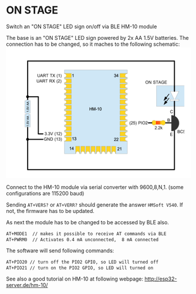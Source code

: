 # ON STAGE
 Switch an "ON STAGE" LED sign on/off via BLE HM-10 module

The base is an "ON STAGE" LED sign powered by 2x AA 1.5V batteries. The connection has to be changed, so it maches to the following schematic:
![Schematic](https://github.com/schreinerman/onstage/raw/master/schematic/schematic.png)

Connect to the HM-10 module via serial converter with 9600,8,N,1. (some configurations are 115200 baud)

Sending `AT+VERS?` or `AT+VERR?` should generate the answer `HMSoft V540`. If not, the firmware has to be updated.

As next the module has to be changed to be accessed by BLE also.
```
AT+MODE1  // makes it possible to receive AT commands via BLE
AT+PWRM0  // Activates 0.4 mA unconnected,  8 mA connected
```
The software will send following commands:
```
AT+PIO20 // turn off the PIO2 GPIO, so LED will turned off
AT+PIO21 // turn on the PIO2 GPIO, so LED will turned on
```

See also a good tutorial on HM-10 at following webpage: http://esp32-server.de/hm-10/
